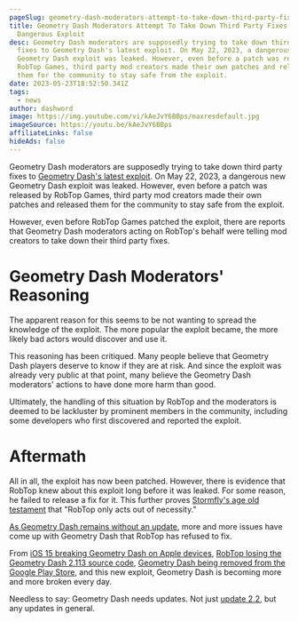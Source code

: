 ```yaml
---
pageSlug: geometry-dash-moderators-attempt-to-take-down-third-party-fixes-to-dangerous-exploit
title: Geometry Dash Moderators Attempt To Take Down Third Party Fixes To
  Dangerous Exploit
desc: Geometry Dash moderators are supposedly trying to take down third party
  fixes to Geometry Dash's latest exploit. On May 22, 2023, a dangerous new
  Geometry Dash exploit was leaked. However, even before a patch was released by
  RobTop Games, third party mod creators made their own patches and released
  them for the community to stay safe from the exploit.
date: 2023-05-23T18:52:50.341Z
tags:
  - news
author: dashword
image: https://img.youtube.com/vi/kAeJvY6BBps/maxresdefault.jpg
imageSource: https://youtu.be/kAeJvY6BBps
affiliateLinks: false
hideAds: false
---
```

Geometry Dash moderators are supposedly trying to take down third party fixes to [Geometry Dash's latest exploit](/posts/geometry-dash-exploit-puts-all-levels-and-you-at-risk/). On May 22, 2023, a dangerous new Geometry Dash exploit was leaked. However, even before a patch was released by RobTop Games, third party mod creators made their own patches and released them for the community to stay safe from the exploit.

However, even before RobTop Games patched the exploit, there are reports that Geometry Dash moderators acting on RobTop's behalf were telling mod creators to take down their third party fixes.

# Geometry Dash Moderators' Reasoning

The apparent reason for this seems to be not wanting to spread the knowledge of the exploit. The more popular the exploit became, the more likely bad actors would discover and use it.

This reasoning has been critiqued. Many people believe that Geometry Dash players deserve to know if they are at risk. And since the exploit was already very public at that point, many believe the Geometry Dash moderators' actions to have done more harm than good.

Ultimately, the handling of this situation by RobTop and the moderators is deemed to be lackluster by prominent members in the community, including some developers who first discovered and reported the exploit.

# Aftermath

All in all, the exploit has now been patched. However, there is evidence that RobTop knew about this exploit long before it was leaked. For some reason, he failed to release a fix for it. This further proves [Stormfly's age old testament](https://youtu.be/-okuM-2e8NA) that "RobTop only acts out of necessity."

[As Geometry Dash remains without an update](/posts/geometry-dash-2-2-wait-turns-6-years-old/), more and more issues have come up with Geometry Dash that RobTop has refused to fix.

From [iOS 15 breaking Geometry Dash on Apple devices](/posts/geometry-dash-how-to-fix-ios-crash-bug/), [RobTop losing the Geometry Dash 2.113 source code](/posts/geometry-dash-removed-from-google-play-store-following-security-concerns/), [Geometry Dash being removed from the Google Play Store](/posts/geometry-dash-moderator-says-2-2-is-right-around-the-corner/), and this new exploit, Geometry Dash is becoming more and more broken every day.

Needless to say: Geometry Dash needs updates. Not just [update 2.2](/categories/2.2/), but any updates in general.